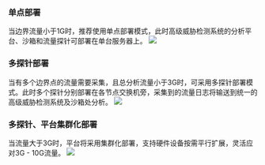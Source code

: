 ### 单点部署
当边界流量小于1G时，推荐使用单点部署模式，此时高级威胁检测系统的分析平台、沙箱和流量探针可部署在单台服务器上。
![](https://main.qcloudimg.com/raw/a07637ed50b7980ac217ca574b84a06e.png)

### 多探针部署
当有多个边界点的流量需要采集，且总分析流量小于3G时，可采用多探针部署模式。此时多个探针分别部署在各节点交换机旁，采集到的流量日志将输送到统一的高级威胁检测系统及沙箱处分析。
![](https://main.qcloudimg.com/raw/0f1dc3abc9637399c269db63d2ddc29f.png)

### 多探针、平台集群化部署
当流量大于3G时，平台将采用集群化部署，支持硬件设备按需平行扩展，灵活应对3G - 10G流量。
![](https://main.qcloudimg.com/raw/3632abff1172f6c3c59b20af3c04d569.png)

